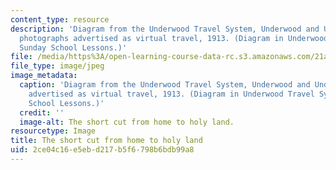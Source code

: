 ```yaml
---
content_type: resource
description: 'Diagram from the Underwood Travel System, Underwood and Underwood''s
  photographs advertised as virtual travel, 1913. (Diagram in Underwood Travel System:
  Sunday School Lessons.)'
file: /media/https%3A/open-learning-course-data-rc.s3.amazonaws.com/21a-348-photography-and-truth-spring-2008/2ce04c16e5ebd217b5f6798b6bdb99a8_21a-348f08.jpg
file_type: image/jpeg
image_metadata:
  caption: 'Diagram from the Underwood Travel System, Underwood and Underwood''s photographs
    advertised as virtual travel, 1913. (Diagram in Underwood Travel System: Sunday
    School Lessons.)'
  credit: ''
  image-alt: The short cut from home to holy land.
resourcetype: Image
title: The short cut from home to holy land
uid: 2ce04c16-e5eb-d217-b5f6-798b6bdb99a8
---
```

